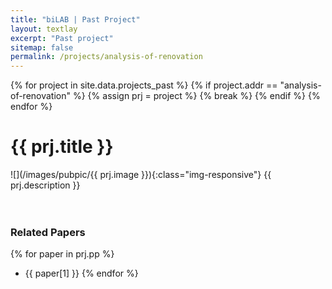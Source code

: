 ```yaml
---
title: "biLAB | Past Project"
layout: textlay
excerpt: "Past project"
sitemap: false
permalink: /projects/analysis-of-renovation
---
```

{% for project in site.data.projects_past %}
    {% if project.addr == "analysis-of-renovation" %}
        {% assign prj = project %}
        {% break %}
    {% endif %}
{% endfor %}

# {{ prj.title }}
![](/images/pubpic/{{ prj.image }}){:class="img-responsive"}
{{ prj.description }}  
<br><br>

### Related Papers
{% for paper in prj.pp %}
* {{ paper[1] }}
{% endfor %}